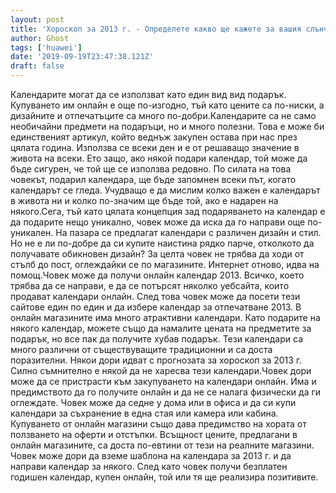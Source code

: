 ```yaml
---
layout: post
title: 'Хороскоп за 2013 г. - Определете какво ще кажете за вашия слънчев знак'
author: Ghost
tags: ['huawei']
date: '2019-09-19T23:47:38.121Z'
draft: false
---
```


Календарите могат да се използват като един вид вид подарък. Купуването им онлайн е още по-изгодно, тъй като цените са по-ниски, а дизайните и отпечатъците са много по-добри.Календарите са не само необичайни предмети на подаръци, но и много полезни. Това е може би единственият артикул, който веднъж закупен остава при нас през цялата година. Използва се всеки ден и е от решаващо значение в живота на всеки. Ето защо, ако някой подари календар, той може да бъде сигурен, че той ще се използва редовно. По силата на това човекът, подарил календара, ще бъде запомнен всеки път, когато календарът се гледа. Учудващо е да мислим колко важен е календарът в живота ни и колко по-значим ще бъде той, ако е надарен на някого.Сега, тъй като цялата концепция зад подаряването на календар е да подарите нещо уникално, човек може да иска да го направи още по-уникален. На пазара се предлагат календари с различен дизайн и стил. Но не е ли по-добре да си купите наистина рядко парче, отколкото да получавате обикновен дизайн? За целта човек не трябва да ходи от стълб до пост, оглеждайки се по магазините. Интернет отново, идва на помощ.Човек може да получи онлайн календар 2013. Всичко, което трябва да се направи, е да се потърсят няколко уебсайта, които продават календари онлайн. След това човек може да посети тези сайтове един по един и да избере календар за отпечатване 2013. В онлайн магазините има много атрактивни календари. Като подарите на някого календар, можете също да намалите цената на предметите за подарък, но все пак да получите хубав подарък. Тези календари са много различни от съществуващите традиционни и са доста поразителни. Някои дори идват с прогнозата за хороскоп за 2013 г. Силно съмнително е някой да не харесва тези календари.Човек дори може да се пристрасти към закупуването на календари онлайн. Има и предимството да го получите онлайн и да не се налага физически да ги оглеждате. Човек може да седне у дома или в офиса и да си купи календари за съхранение в една стая или камера или кабина. Купуването от онлайн магазини също дава предимство на хората от ползването на оферти и отстъпки. Всъщност цените, предлагани в онлайн магазините, са доста по-евтини от тези на реалните магазини. Човек може дори да вземе шаблона на календара за 2013 г. и да направи календар за някого. След като човек получи безплатен годишен календар, купен онлайн, той или тя ще реализира позитивите.
